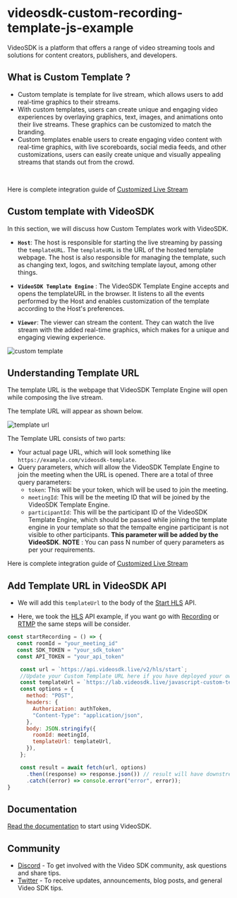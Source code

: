 # videosdk-custom-recording-template-js-example

VideoSDK is a platform that offers a range of video streaming tools and solutions for content creators, publishers, and developers.

## What is Custom Template ?

- Custom template is template for live stream, which allows users to add real-time graphics to their streams.
- With custom templates, users can create unique and engaging video experiences by overlaying graphics, text, images, and animations onto their live streams. These graphics can be customized to match the branding.
- Custom templates enable users to create engaging video content with real-time graphics, with live scoreboards, social media feeds, and other customizations, users can easily create unique and visually appealing streams that stands out from the crowd.

 <br/>
 
Here is complete integration guide of [Customized Live Stream](https://docs.videosdk.live/javascript/guide/interactive-live-streaming/custom-template)

## Custom template with VideoSDK

In this section, we will discuss how Custom Templates work with VideoSDK.

- **`Host`**: The host is responsible for starting the live streaming by passing the `templateURL`. The `templateURL` is the URL of the hosted template webpage. The host is also responsible for managing the template, such as changing text, logos, and switching template layout, among other things.

- **`VideoSDK Template Engine`** : The VideoSDK Template Engine accepts and opens the templateURL in the browser. It listens to all the events performed by the Host and enables customization of the template according to the Host's preferences.

- **`Viewer`**: The viewer can stream the content. They can watch the live stream with the added real-time graphics, which makes for a unique and engaging viewing experience.

![custom template](https://cdn.videosdk.live/website-resources/docs-resources/custom_template.png)

## Understanding Template URL

The template URL is the webpage that VideoSDK Template Engine will open while composing the live stream.

The template URL will appear as shown below.

![template url](https://cdn.videosdk.live/website-resources/docs-resources/custom_template_url.png)

The Template URL consists of two parts:

- Your actual page URL, which will look something like `https://example.com/videosdk-template`.
- Query parameters, which will allow the VideoSDK Template Engine to join the meeting when the URL is opened. There are a total of three query parameters:
  - `token`: This will be your token, which will be used to join the meeting.
  - `meetingId`: This will be the meeting ID that will be joined by the VideoSDK Template Engine.
  - `participantId`: This will be the participant ID of the VideoSDK Template Engine, which should be passed while joining the template engine in your template so that the tempalte engine participant is not visible to other participants. **This parameter will be added by the** **VideoSDK**.
    **NOTE** : You can pass N number of query parameters as per your requirements.

Here is complete integration guide of [Customized Live Stream](https://docs.videosdk.live/javascript/guide/interactive-live-streaming/custom-template)

## Add Template URL in VideoSDK API

- We will add this `templateUrl` to the body of the [Start HLS](https://docs.videosdk.live/api-reference/realtime-communication/start-hlsStream) API.

- Here, we took the [HLS](https://docs.videosdk.live/api-reference/realtime-communication/start-hlsStream) API example, if you want go with [Recording](https://docs.videosdk.live/api-reference/realtime-communication/start-recording) or [RTMP](https://docs.videosdk.live/api-reference/realtime-communication/start-livestream) the same steps will be consider.

```js
const startRecording = () => {
   const roomId = "your_meeting_id"
   const SDK_TOKEN = "your_sdk_token"
   const API_TOKEN = "your_api_token"

    const url = `https://api.videosdk.live/v2/hls/start`;
    //Update your Custom Template URL here if you have deployed your own
    const templateUrl = `https://lab.videosdk.live/javascript-custom-template-demo?meetingId=${meetingId}&token=${authToken}`;
    const options = {
      method: "POST",
      headers: {
        Authorization: authToken,
        "Content-Type": "application/json",
      },
      body: JSON.stringify({
        roomId: meetingId,
        templateUrl: templateUrl,
      }),
    };

    const result = await fetch(url, options)
      .then((response) => response.json()) // result will have downstreamUrl
      .catch((error) => console.error("error", error));
}

```

## Documentation

[Read the documentation](https://docs.videosdk.live/) to start using VideoSDK.

## Community

- [Discord](https://discord.gg/Gpmj6eCq5u) - To get involved with the Video SDK community, ask questions and share tips.
- [Twitter](https://twitter.com/video_sdk) - To receive updates, announcements, blog posts, and general Video SDK tips.
